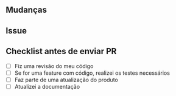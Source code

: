 ## Mudanças

## Issue

## Checklist antes de enviar PR
- [ ] Fiz uma revisão do meu código
- [ ] Se for uma feature com código, realizei os testes necessários
- [ ] Faz parte de uma atualização do produto
- [ ] Atualizei a documentação